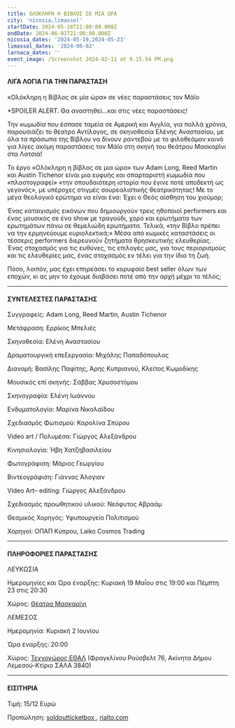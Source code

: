 ```yaml
---
title: ΟΛΟΚΛΗΡΗ Η ΒΙΒΛΟΣ ΣΕ ΜΙΑ ΩΡΑ
city: 'nicosia,limassol'
startDate: 2024-05-18T21:00:00.000Z
endDate: 2024-06-01T21:00:00.000Z
nicosia_dates: '2024-05-19,2024-05-23'
limassol_dates: '2024-06-02'
larnaca_dates: ''
event_image: /Screenshot 2024-02-11 at 9.15.54 PM.png
---
```


#### ΛΙΓΑ ΛΟΓΙΑ ΓΙΑ ΤΗΝ ΠΑΡΑΣΤΑΣΗ

«Ολόκληρη η Βίβλος σε μία ώρα» σε νέες παραστάσεις τον Μάϊο

\*SPOILER ALERT. Θα αναστηθεί…και στις νέες παραστάσεις!

Την κωμωδία που έσπασε ταμεία σε Αμερική και Αγγλία, για πολλά χρόνια, παρουσιάζει το θέατρο Αντίλογος, σε σκηνοθεσία Ελένης Αναστασίου, με όλα τα πρόσωπα της Βίβλου να δίνουν ραντεβού με το φιλοθεάμον κοινό για λίγες ακόμη παραστάσεις τον Μάϊο στη σκηνή του θεάτρου Μασκαρίνι στα Λατσιά!

Το έργο «Ολόκληρη η βίβλος σε μια ώρα» των Adam Long, Reed Martin και Austin Tichenor είναι μια ευφυής και σπαρταριστή κωμωδία που «πλαστογραφεί» «την σπουδαιότερη ιστορία που έγινε ποτέ αποδεκτή ως γεγονός», με υπέροχες στιγμές σουρεαλιστικής θεατρικότητας! Με το μέγα θεολογικό ερώτημα να είναι ένα: Έχει ο Θεός αίσθηση του χιούμορ;

Ένας καταιγισμός εικόνων που δημιουργούν τρεις ηθοποιοί performers και ένας μουσικός σε ένα show με τραγούδι, χορό και ερωτήματα των ερωτημάτων πάνω σε θεμελιώδη ερωτήματα. Τελικά, «την Βίβλο πρέπει να την ερμηνεύουμε κυριολεκτικά;» Μέσα από κωμικές καταστάσεις οι τέσσερις performers διερευνούν ζητήματα θρησκευτικής ελευθερίας. Ένας στοχασμός για τις ευθύνες, τις επιλογές μας, για τους περιορισμούς και τις ελευθερίες μας, ένας στοχασμός εν τέλει για την ίδια τη ζωή.

Πόσο, λοιπόν, μας έχει επηρεάσει το κορυφαίο best seller όλων των εποχών, κι ας μην το έχουμε διαβάσει ποτέ από την αρχή μέχρι το τέλος;

***

#### ΣΥΝΤΕΛΕΣΤΕΣ ΠΑΡΑΣΤΑΣΗΣ

Συγγραφείς: Adam Long, Reed Martin, Austin Tichenor

Μετάφραση: Ερρίκος Μπελιές

Σκηνοθεσία: Ελένη Αναστασίου

Δραματουργική επεξεργασία: Μιχάλης Παπαδόπουλος

Διανομή: Βασίλης Παφίτης, Άρης Κυπριανού, Κλείτος Κωμοδίκης

Μουσικός επί σκηνής: Σάββας Χρυσοστόμου

Σκηνογραφία: Ελένη Ιωάννου

Ενδυματολογία: Μαρίνα Νικολαϊδου

Σχεδιασμός Φωτισμού: Καρολίνα Σπύρου

Video art / Πολυμέσα: Γιώργος Αλεξάνδρου

Κινησιολογία: Ήβη Χατζηβασιλείου

Φωτογράφιση: Μάριος Γεωργίου

Βιντεογράφιση: Γιάννος Άλογιαν

Video Αrt– editing: Γιώργος Αλεξάνδρου

Σχεδιασμός προωθητικού υλικού: Νεόφυτος Αβραάμ

Θεσμικός Χορηγός: Υφυπουργείο Πολιτισμού

Χορηγοί: ΟΠΑΠ Κύπρου, Laiko Cosmos Trading

***

#### ΠΛΗΡΟΦΟΡΙΕΣ ΠΑΡΑΣΤΑΣΗΣ

ΛΕΥΚΩΣΙΑ

Ημερομηνίες και Ώρα έναρξης: Κυριακή 19 Μαΐου στις 19:00 και Πέμπτη 23 στις 20:30

Χώρος: [Θέατρο Μασκαρίνι](https://www.google.com/maps/place/%CE%98%CE%AD%CE%B1%CF%84%CF%81%CE%BF+%CE%9C%CE%B1%CF%83%CE%BA%CE%B1%CF%81%CE%AF%CE%BD%CE%B9/@35.1186769,33.3738911,17z/data=!3m1!4b1!4m6!3m5!1s0x14de190879b8036b:0xa61c1fbebbf53da8!8m2!3d35.1186726!4d33.378762!16s%2Fg%2F11jy3pmbk5?entry=ttu)

ΛΕΜΕΣΟΣ

Ημερομηνία: Κυριακή 2 Ιουνίου

Ώρα έναρξης: 20:00

Χώρος: [Τεχνοχώρος ΕΘΑΛ](https://www.google.com/maps/place/ETHAL/@34.668378,33.0230974,17z/data=!3m1!4b1!4m6!3m5!1s0x14e73250f693fa5d:0xc7a10b3d8618708b!8m2!3d34.6683736!4d33.0256723!16s%2Fg%2F11c1q875yt?entry=ttu) (Φραγκλίνου Ρούσβελτ 76, Ακίνητα Δήμου Λεμεσού-Κτίριο ΣΑΛΑ 3840)

***

#### ΕΙΣΙΤΗΡΙΑ

Τιμή: 15/12 Ευρώ

Προπώληση: [soldoutticketbox ](https://www.soldoutticketbox.com/event/the-bible-the-complete-word-of-god-theatro-antilogos-2024?lang=el\&fbclid=IwAR1KxhkP6p5saAJ4LlCJLNtweMXjucr7cBPhAHqG90MGKR0F8THsIhWkKNE), [rialto.com](https://www.rialto.com.cy/)
